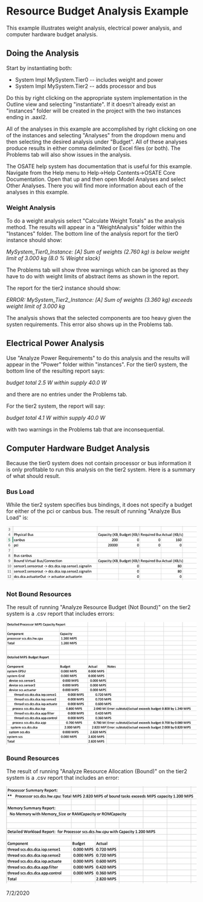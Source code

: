 # Resource Budget Analysis Example
This example illustrates weight analysis, electrical power analysis, and computer hardware budget analysis.

## Doing the Analysis ##

Start by instantiating both:

- System Impl MySystem.Tier0 -- includes weight and power
- System Impl MySystem.Tier2 -- adds processor and bus

Do this by right clicking on the appropriate system implementation in the Outline view and selecting "instantiate". If it doesn't already exist an "instances" folder will be created in the project with the two instances ending in .aaxl2.

All of the analyses in this example are accomplished by right clicking on one of the instances and selecting "Analyses" from the dropdown menu and then selecting the desired analysis under "Budget". All of these analyses produce results in either comma delimited or Excel files (or both). The Problems tab will also show issues in the analysis.


The OSATE help system has documentation that is useful for this example. Navigate from the Help menu to Help->Help Contents->OSATE Core Documentation. Open that up and then open Model Analyses and select Other Analyses. There you will find more information about each of the analyses in this example.

### Weight Analysis ###

 
To do a weight analysis select "Calculate Weight Totals" as the analysis method. The results will appear in a "WeightAnalysis" folder within the "Instances" folder. The bottom line of the analysis report for the tier0 instance should show:

*MySystem_Tier0_Instance: [A] Sum of weights (2.760 kg) is below weight limit of 3.000 kg (8.0 % Weight slack)*

The Problems tab will show three warnings which can be ignored as they have to do with weight limits of abstract items as shown in the report.

The report for the tier2 instance should show:

*ERROR:  MySystem_Tier2_Instance: [A] Sum of weights (3.360 kg) exceeds weight limit of 3.000 kg*

The analysis shows that the selected components are too heavy given the systen requirements. This error also shows up in the Problems tab.

## Electrical Power Analysis #

Use "Analyze Power Requirements" to do this analysis and the results will appear in the "Power" folder within "instances". For the tier0 system, the bottom line of the resulting report says:

*budget total 2.5 W within supply 40.0 W*

and there are no entries under the Problems tab.

For the tier2 system, the report will say: 

*budget total 4.1 W within supply 40.0 W*

with two warnings in the Problems tab that are inconsequential.


## Computer Hardware Budget Analysis ##

Because the tier0 system does not contain processor or bus information it is only profitable to run this analysis on the tier2 system. Here is a summary of what should result.

### Bus Load ##

While the tier2 system specifies bus bindings, it does not specify a budget for either of the pci or canbus bus. The result of running "Analyze Bus Load" is:

![png](../images/tier2_busload.png)

### Not Bound Resources ###

The result of running "Analyze Resource Budget (Not Bound)" on the tier2 system is a .csv report that includes errors:

![png](../images/tier2_not_bound_resource_report.png)

### Bound Resources ###

The result of running "Analyze Resource Allocation (Bound)" on the tier2 system is a .csv report that includes an error:

![png](../images/tier2_bound_resource_report.png)

7/2/2020
